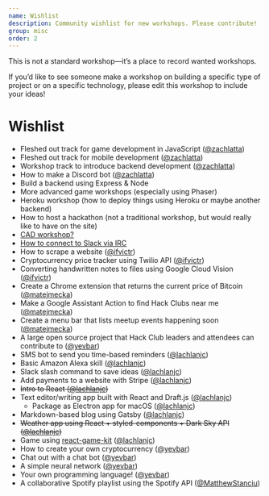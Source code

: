 ```yaml
---
name: Wishlist
description: Community wishlist for new workshops. Please contribute!
group: misc
order: 2
---
```


This is not a standard workshop—it’s a place to record wanted workshops.

If you’d like to see someone make a workshop on building a specific type of project or on a specific technology, please edit this workshop to include your ideas!

# Wishlist

* Fleshed out track for game development in JavaScript ([@zachlatta](https://github.com/zachlatta))
* Fleshed out track for mobile development ([@zachlatta](https://github.com/zachlatta))
* Workshop track to introduce backend development ([@zachlatta](https://github.com/zachlatta))
* How to make a Discord bot ([@zachlatta](https://github.com/zachlatta))
* Build a backend using Express & Node
* More advanced game workshops (especially using Phaser)
* Heroku workshop (how to deploy things using Heroku or maybe another backend)
* How to host a hackathon (not a traditional workshop, but would really like to have on the site)
* [CAD workshop?](https://hackclub.slack.com/archives/C3A6RB5SA/p1503953718000169)
* [How to connect to Slack via IRC](https://hackclub.slack.com/archives/C0C78SG9L/p1504239822000077)
* How to scrape a website ([@ifvictr](https://github.com/ifvictr))
* Cryptocurrency price tracker using Twilio API ([@ifvictr](https://github.com/ifvictr))
* Converting handwritten notes to files using Google Cloud Vision ([@ifvictr](https://github.com/ifvictr))
* Create a Chrome extension that returns the current price of Bitcoin ([@matejmecka](https://github.com/matejmecka))
* Make a Google Assistant Action to find Hack Clubs near me ([@matejmecka](https://github.com/matejmecka))
* Create a menu bar that lists meetup events happening soon ([@matejmecka](https://github.com/matejmecka))
* A large open source project that Hack Club leaders and attendees can contribute to ([@yevbar](https://github.com/yevbar))
* SMS bot to send you time-based reminders ([@lachlanjc](https://github.com/lachlanjc))
* Basic Amazon Alexa skill ([@lachlanjc](https://github.com/lachlanjc))
* Slack slash command to save ideas ([@lachlanjc](https://github.com/lachlanjc))
* Add payments to a website with Stripe ([@lachlanjc](https://github.com/lachlanjc))
* ~~Intro to React ([@lachlanjc](https://github.com/lachlanjc))~~
* Text editor/writing app built with React and Draft.js ([@lachlanjc](https://github.com/lachlanjc))
  * Package as Electron app for macOS ([@lachlanjc](https://github.com/lachlanjc))
* Markdown-based blog using Gatsby ([@lachlanjc](https://github.com/lachlanjc))
* ~~Weather app using React + styled-components + Dark Sky API ([@lachlanjc](https://github.com/lachlanjc))~~
* Game using [react-game-kit](https://github.com/FormidableLabs/react-game-kit) ([@lachlanjc](https://github.com/lachlanjc))
* How to create your own cryptocurrency ([@yevbar](https://github.com/yevbar))
* Chat out with a chat bot ([@yevbar](https://github.com/yevbar))
* A simple neural network ([@yevbar](https://github.com/yevbar))
* Your own programming language! ([@yevbar](https://github.com/yevbar))
* A collaborative Spotify playlist using the Spotify API ([@MatthewStanciu](https://github.com/MatthewStanciu))

